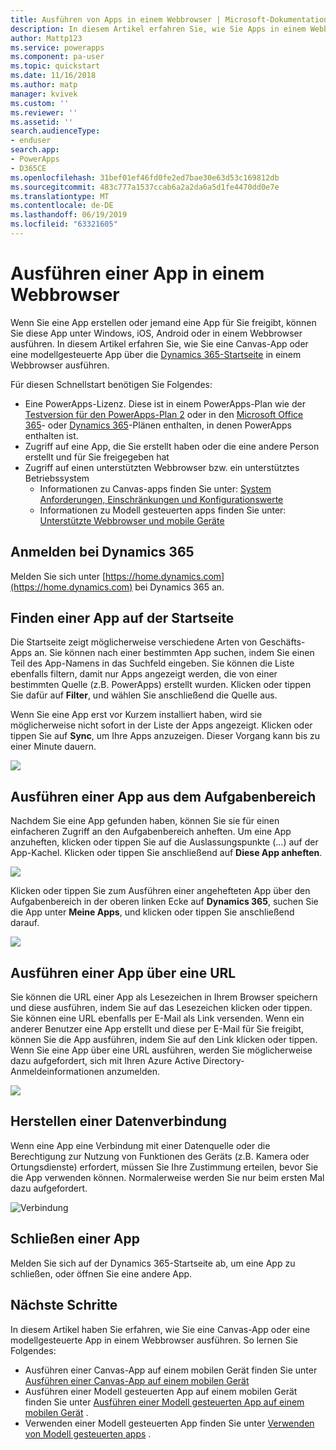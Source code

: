 ```yaml
---
title: Ausführen von Apps in einem Webbrowser | Microsoft-Dokumentation
description: In diesem Artikel erfahren Sie, wie Sie Apps in einem Webbrowser ausführen.
author: Mattp123
ms.service: powerapps
ms.component: pa-user
ms.topic: quickstart
ms.date: 11/16/2018
ms.author: matp
manager: kvivek
ms.custom: ''
ms.reviewer: ''
ms.assetid: ''
search.audienceType:
- enduser
search.app:
- PowerApps
- D365CE
ms.openlocfilehash: 31bef01ef46fd0fe2ed7bae30e63d53c169812db
ms.sourcegitcommit: 483c777a1537ccab6a2a2da6a5d1fe4470dd0e7e
ms.translationtype: MT
ms.contentlocale: de-DE
ms.lasthandoff: 06/19/2019
ms.locfileid: "63321605"
---
```

# <a name="run-an-app-in-a-web-browser"></a>Ausführen einer App in einem Webbrowser
Wenn Sie eine App erstellen oder jemand eine App für Sie freigibt, können Sie diese App unter Windows, iOS, Android oder in einem Webbrowser ausführen. In diesem Artikel erfahren Sie, wie Sie eine Canvas-App oder eine modellgesteuerte App über die [Dynamics 365-Startseite](https://home.dynamics.com) in einem Webbrowser ausführen.

Für diesen Schnellstart benötigen Sie Folgendes:
- Eine PowerApps-Lizenz. Diese ist in einem PowerApps-Plan wie der [Testversion für den PowerApps-Plan 2](https://docs.microsoft.com/powerapps/maker/signup-for-powerapps) oder in den [Microsoft Office 365](https://signup.microsoft.com/Signup?OfferId=467eab54-127b-42d3-b046-3844b860bebf&dl=O365_BUSINESS_PREMIUM&ali=1)- oder [Dynamics 365](https://dynamics.microsoft.com/pricing/)-Plänen enthalten, in denen PowerApps enthalten ist. 
- Zugriff auf eine App, die Sie erstellt haben oder die eine andere Person erstellt und für Sie freigegeben hat
- Zugriff auf einen unterstützten Webbrowser bzw. ein unterstütztes Betriebssystem
   - Informationen zu Canvas-apps finden Sie unter: [System Anforderungen, Einschränkungen und Konfigurationswerte](../maker/canvas-apps/limits-and-config.md)
   - Informationen zu Modell gesteuerten apps finden Sie unter: [Unterstützte Webbrowser und mobile Geräte](https://docs.microsoft.com/dynamics365/customer-engagement/admin/supported-web-browsers-and-mobile-devices)


## <a name="sign-in-to-dynamics-365"></a>Anmelden bei Dynamics 365
Melden Sie sich unter [https://home.dynamics.com](https://home.dynamics.com) bei Dynamics 365 an.

## <a name="find-an-app-on-the-home-page"></a>Finden einer App auf der Startseite
Die Startseite zeigt möglicherweise verschiedene Arten von Geschäfts-Apps an. Sie können nach einer bestimmten App suchen, indem Sie einen Teil des App-Namens in das Suchfeld eingeben. Sie können die Liste ebenfalls filtern, damit nur Apps angezeigt werden, die von einer bestimmten Quelle (z.B. PowerApps) erstellt wurden. Klicken oder tippen Sie dafür auf **Filter**, und wählen Sie anschließend die Quelle aus.

Wenn Sie eine App erst vor Kurzem installiert haben, wird sie möglicherweise nicht sofort in der Liste der Apps angezeigt. Klicken oder tippen Sie auf **Sync**, um Ihre Apps anzuzeigen. Dieser Vorgang kann bis zu einer Minute dauern.

![](./media/run-app-browser/dynamics-365-home.png)

## <a name="run-an-app-from-the-task-pane"></a>Ausführen einer App aus dem Aufgabenbereich
Nachdem Sie eine App gefunden haben, können Sie sie für einen einfacheren Zugriff an den Aufgabenbereich anheften. Um eine App anzuheften, klicken oder tippen Sie auf die Auslassungspunkte (...) auf der App-Kachel. Klicken oder tippen Sie anschließend auf **Diese App anheften**.

![](./media/run-app-browser/homepage-pin.png)

Klicken oder tippen Sie zum Ausführen einer angehefteten App über den Aufgabenbereich in der oberen linken Ecke auf **Dynamics 365**, suchen Sie die App unter **Meine Apps**, und klicken oder tippen Sie anschließend darauf.

![](./media/run-app-browser/taskpane.png)

## <a name="run-an-app-from-a-url"></a>Ausführen einer App über eine URL
Sie können die URL einer App als Lesezeichen in Ihrem Browser speichern und diese ausführen, indem Sie auf das Lesezeichen klicken oder tippen. Sie können eine URL ebenfalls per E-Mail als Link versenden. Wenn ein anderer Benutzer eine App erstellt und diese per E-Mail für Sie freigibt, können Sie die App ausführen, indem Sie auf den Link klicken oder tippen. Wenn Sie eine App über eine URL ausführen, werden Sie möglicherweise dazu aufgefordert, sich mit Ihren Azure Active Directory-Anmeldeinformationen anzumelden.

![](./media/run-app-browser/web-login.png)

## <a name="connect-to-data"></a>Herstellen einer Datenverbindung
Wenn eine App eine Verbindung mit einer Datenquelle oder die Berechtigung zur Nutzung von Funktionen des Geräts (z.B. Kamera oder Ortungsdienste) erfordert, müssen Sie Ihre Zustimmung erteilen, bevor Sie die App verwenden können. Normalerweise werden Sie nur beim ersten Mal dazu aufgefordert.

![Verbindung](./media/run-app-browser/app-connection.png)

## <a name="close-an-app"></a>Schließen einer App
Melden Sie sich auf der Dynamics 365-Startseite ab, um eine App zu schließen, oder öffnen Sie eine andere App.

## <a name="next-steps"></a>Nächste Schritte
In diesem Artikel haben Sie erfahren, wie Sie eine Canvas-App oder eine modellgesteuerte App in einem Webbrowser ausführen. So lernen Sie Folgendes:
- Ausführen einer Canvas-App auf einem mobilen Gerät finden Sie unter [Ausführen einer Canvas-App auf einem mobilen Gerät](run-app-client.md)
- Ausführen einer Modell gesteuerten App auf einem mobilen Gerät finden Sie unter [Ausführen einer Modell gesteuerten App auf einem mobilen Gerät](run-app-client-model-driven.md) .
- Verwenden einer Modell gesteuerten App finden Sie unter [Verwenden von Modell gesteuerten apps](use-model-driven-apps.md) .

